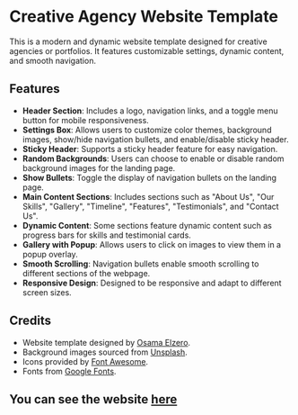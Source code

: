 # Creative Agency Website Template

This is a modern and dynamic website template designed for creative agencies or portfolios. It features customizable settings, dynamic content, and smooth navigation.

## Features

- **Header Section**: Includes a logo, navigation links, and a toggle menu button for mobile responsiveness.
- **Settings Box**: Allows users to customize color themes, background images, show/hide navigation bullets, and enable/disable sticky header.
- **Sticky Header**: Supports a sticky header feature for easy navigation.
- **Random Backgrounds**: Users can choose to enable or disable random background images for the landing page.
- **Show Bullets**: Toggle the display of navigation bullets on the landing page.
- **Main Content Sections**: Includes sections such as "About Us", "Our Skills", "Gallery", "Timeline", "Features", "Testimonials", and "Contact Us".
- **Dynamic Content**: Some sections feature dynamic content such as progress bars for skills and testimonial cards.
- **Gallery with Popup**: Allows users to click on images to view them in a popup overlay.
- **Smooth Scrolling**: Navigation bullets enable smooth scrolling to different sections of the webpage.
- **Responsive Design**: Designed to be responsive and adapt to different screen sizes.

## Credits

- Website template designed by [Osama Elzero](https://youtube.com/playlist?list=PLDoPjvoNmBAzvmpzF-6l3tAviiCPbwkB8&si=2rGKRtuWSEBcyxAM).
- Background images sourced from [Unsplash](https://unsplash.com/).
- Icons provided by [Font Awesome](https://fontawesome.com/).
- Fonts from [Google Fonts](https://fonts.google.com/).

## You can see the website [here](https://abdulaziz-m895.github.io/Creative-Agency/)
